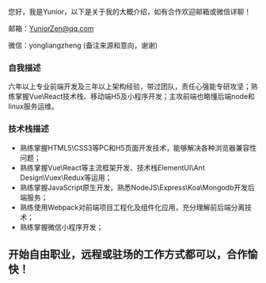 您好，我是Yunior，以下是关于我的大概介绍，如有合作欢迎邮箱或微信详聊！

邮箱：YuniorZen@qq.com

微信：yongliangzheng (备注来源和意向，谢谢)

### 自我描述
六年以上专业前端开发及三年以上架构经验，带过团队，责任心强能专研攻坚；熟练掌握Vue\React技术栈、移动端H5及小程序开发；主攻前端也略懂后端node和linux服务运维。

### 技术栈描述
- 熟练掌握HTML5\CSS3等PC和H5页面开发技术，能够解决各种浏览器兼容性问题；
- 熟练掌握Vue\React等主流框架开发、技术栈ElementUI\Ant Design\Vuex\Redux等运用；
- 熟练掌握JavaScript原生开发，熟悉NodeJS\Express\Koa\Mongodb开发后端服务；
- 熟练使用Webpack对前端项目工程化及组件化应用，充分理解前后端分离技术；
- 熟练掌握微信小程序开发；

## 开始自由职业，远程或驻场的工作方式都可以，合作愉快！
